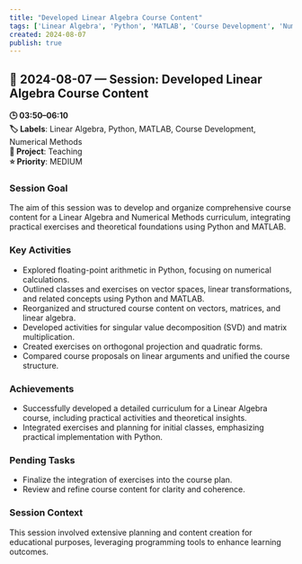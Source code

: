 ```yaml
---
title: "Developed Linear Algebra Course Content"
tags: ['Linear Algebra', 'Python', 'MATLAB', 'Course Development', 'Numerical Methods']
created: 2024-08-07
publish: true
---
```


## 📅 2024-08-07 — Session: Developed Linear Algebra Course Content

**🕒 03:50–06:10**  
**🏷️ Labels**: Linear Algebra, Python, MATLAB, Course Development, Numerical Methods  
**📂 Project**: Teaching  
**⭐ Priority**: MEDIUM  


### Session Goal
The aim of this session was to develop and organize comprehensive course content for a Linear Algebra and Numerical Methods curriculum, integrating practical exercises and theoretical foundations using Python and MATLAB.

### Key Activities
- Explored floating-point arithmetic in Python, focusing on numerical calculations.
- Outlined classes and exercises on vector spaces, linear transformations, and related concepts using Python and MATLAB.
- Reorganized and structured course content on vectors, matrices, and linear algebra.
- Developed activities for singular value decomposition (SVD) and matrix multiplication.
- Created exercises on orthogonal projection and quadratic forms.
- Compared course proposals on linear arguments and unified the course structure.

### Achievements
- Successfully developed a detailed curriculum for a Linear Algebra course, including practical activities and theoretical insights.
- Integrated exercises and planning for initial classes, emphasizing practical implementation with Python.

### Pending Tasks
- Finalize the integration of exercises into the course plan.
- Review and refine course content for clarity and coherence.

### Session Context
This session involved extensive planning and content creation for educational purposes, leveraging programming tools to enhance learning outcomes.
